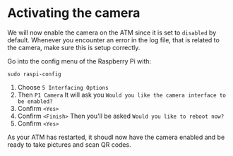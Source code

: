 # Activating the camera

We will now enable the camera on the ATM since it is set to `disabled` by default. Whenever you encounter an error in the log file, that is related to the camera, make sure this is setup correctly. 

Go into the config menu of the Raspberry Pi with:

```
sudo raspi-config
```

1. Choose `5 Interfacing Options`
2. Then `P1 Camera`
It will ask you `Would you like the camera interface to be enabled?`
3. Confirm `<Yes>`
4. Confirm `<Finish>`
Then you'll be asked `Would you like to reboot now?`
5. Confirm `<Yes>`

As your ATM has restarted, it shoudl now have the camera enabled and be ready to take pictures and scan QR codes. 

